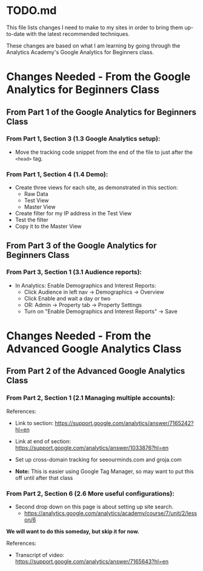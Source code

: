 # TODO.md

This file lists changes I need to make to my sites in order to bring them up-to-date with the latest recommended techniques.

These changes are based on what I am learning by going through the Analytics Academy's Google Analytics for Beginners class.

# Changes Needed - From the Google Analytics for Beginners Class

## From Part 1 of the Google Analytics for Beginners Class

### From Part 1, Section 3 (1.3 Google Analytics setup):

- Move the tracking code snippet from the end of the file to just after the `<head>` tag.

### From Part 1, Section 4 (1.4 Demo):

- Create three views for each site, as demonstrated in this section:
  - Raw Data
  - Test View
  - Master View
- Create filter for my IP address in the Test View
- Test the filter
- Copy it to the Master View

## From Part 3 of the Google Analytics for Beginners Class

### From Part 3, Section 1 (3.1 Audience reports):

- In Analytics: Enable Demographics and Interest Reports:
  - Click Audience in left nav -> Demographics -> Overview
  - Click Enable and wait a day or two
  - OR: Admin -> Property tab -> Property Settings
  - Turn on "Enable Demographics and Interest Reports" -> Save

# Changes Needed - From the Advanced Google Analytics Class

## From Part 2 of the Advanced Google Analytics Class

### From Part 2, Section 1 (2.1 Managing multiple accounts):

References:

- Link to section: https://support.google.com/analytics/answer/7165242?hl=en
- Link at end of section: https://support.google.com/analytics/answer/1033876?hl=en

- Set up cross-domain tracking for seeourminds.com and groja.com
- **Note:** This is easier using Google Tag Manager, so may want to put this off until after that class

### From Part 2, Section 6 (2.6 More useful configurations):

- Second drop down on this page is about setting up site search.
  - https://analytics.google.com/analytics/academy/course/7/unit/2/lesson/6

**We will want to do this someday, but skip it for now.**

References:

- Transcript of video: https://support.google.com/analytics/answer/7165643?hl=en




